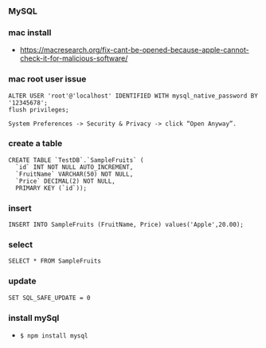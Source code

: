 ### MySQL

### mac install

- https://macresearch.org/fix-cant-be-opened-because-apple-cannot-check-it-for-malicious-software/

### mac root user issue

```
ALTER USER 'root'@'localhost' IDENTIFIED WITH mysql_native_password BY '12345678';
flush privileges;
```

```
System Preferences -> Security & Privacy -> click “Open Anyway”.
```

### create a table

```
CREATE TABLE `TestDB`.`SampleFruits` (
  `id` INT NOT NULL AUTO_INCREMENT,
  `FruitName` VARCHAR(50) NOT NULL,
  `Price` DECIMAL(2) NOT NULL,
  PRIMARY KEY (`id`));

```

### insert

```
INSERT INTO SampleFruits (FruitName, Price) values('Apple',20.00);
```

### select

```
SELECT * FROM SampleFruits
```

### update

```
SET SQL_SAFE_UPDATE = 0
```

### install mySql

- `$ npm install mysql`


